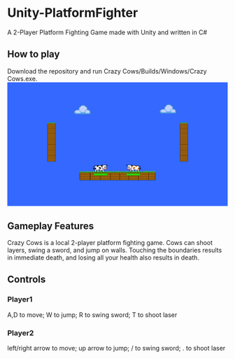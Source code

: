 # Unity-PlatformFighter
A 2-Player Platform Fighting Game made with Unity and written in C#
## How to play
Download the repository and run Crazy Cows/Builds/Windows/Crazy Cows.exe.<br>
<img src="image.png" width="800px" height="auto">
## Gameplay Features
Crazy Cows is a local 2-player platform fighting game. Cows can shoot layers, swing a sword, and jump on walls. Touching the boundaries results in immediate death, and losing all your health also results in death. 
## Controls
### Player1
A,D to move; W to jump; R to swing sword; T to shoot laser
### Player2
left/right arrow to move; up arrow to jump; / to swing sword; . to shoot laser

